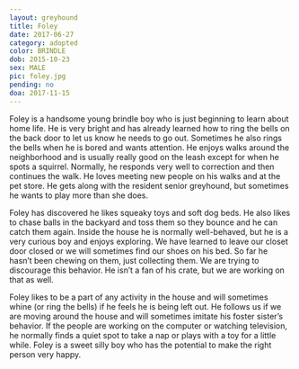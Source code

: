 ```yaml
---
layout: greyhound
title: Foley
date: 2017-06-27
category: adopted
color: BRINDLE
dob: 2015-10-23
sex: MALE
pic: foley.jpg
pending: no
doa: 2017-11-15
---
```


Foley is a handsome young brindle boy who is just beginning to learn about home life.  He is very bright and has already learned how to ring the bells on the back door to let us know he needs to go out.  Sometimes he also rings the bells when he is bored and wants attention.  He enjoys walks around the neighborhood and is usually really good on the leash except for when he spots a squirrel.  Normally, he responds very well to correction and then continues the walk.  He loves meeting new people on his walks and at the pet store.    He gets along with the resident senior greyhound, but sometimes he wants to play more than she does.   

Foley has discovered he likes squeaky toys and soft dog beds.    He also likes to chase balls in the backyard and toss them so they bounce and he can catch them again.   Inside the house he is normally well-behaved, but he is a very curious boy and enjoys exploring.   We have learned to leave our closet door closed or we will sometimes find our shoes on his bed.  So far he hasn’t been chewing on them, just collecting them.  We are trying to discourage this behavior.   He isn’t a fan of his crate, but we are working on that as well.   

Foley likes to be a part of any activity in the house and will sometimes whine (or ring the bells) if he feels he is being left out.   He follows us if we are moving around the house and will sometimes imitate his foster sister’s behavior.   If the people are working on the computer or watching television, he normally finds a quiet spot to take a nap or plays with a toy for a little while.     Foley is a sweet silly boy who has the potential to make the right person very happy.
